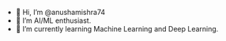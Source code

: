 - 👋 Hi, I’m @anushamishra74
- 👀 I’m AI/ML enthusiast.
- 🌱 I’m currently learning Machine Learning and Deep Learning.

<!---
anushamishra74/anushamishra74 is a ✨ special ✨ repository because its `README.md` (this file) appears on your GitHub profile.
You can click the Preview link to take a look at your changes.
--->
